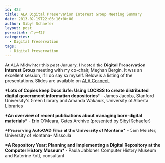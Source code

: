 ```yaml
---
id: 423
title: ALA Digital Preservation Interest Group Meeting Summary
date: 2013-02-19T22:03:16+00:00
author: Sibyl Schaefer
layout: post
permalink: /?p=423
categories:
  - Digital Preservation
tags:
  - Digital Preservation
---
```

At ALA Midwinter this past January, I hosted the **Digital Preservation Interest Group** meeting with my co-chair, Meghan Bergin. It was an excellent session, if I do say so myself. Below is a listing of the presentations. Slides are available on [ALA Connect](http://connect.ala.org/node/200513).

 **\*Lots of Copies keep Docs Safe: Using LOCKSS to create distributed digital government information depositories\*** - James Jacobs, Stanford University's Green Library and Amanda Wakaruk, University of Alberta Libraries

**\*An overview of recent publications about managing born-digital materials\*** - Erin O'Meara, Gates Archive (presented by Sibyl Schaefer)

**\*Preserving AutoCAD Files at the University of Montana\*** - Sam Meister, University of Montana- Missoula

**\*A Repository Year: Planning and Implementing a Digital Repository at the Computer History Museum\*** - Paula Jabloner, Computer History Museum and Katerine Kott, consultant
